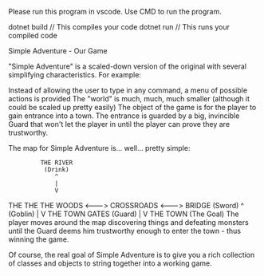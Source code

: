 Please run this program in vscode. 
Use CMD to run the program. 

dotnet build         // This compiles your code
dotnet run           // This runs your compiled code


Simple Adventure - Our Game

"Simple Adventure" is a scaled-down version of the original with several simplifying characteristics. For example:

Instead of allowing the user to type in any command, a menu of possible actions is provided
The "world" is much, much, much smaller (although it could be scaled up pretty easily)
The object of the game is for the player to gain entrance into a town. The entrance is guarded by a big, invincible Guard that won't let the player in until the player can prove they are trustworthy.

The map for Simple Adventure is... well... pretty simple:

             THE RIVER
              (Drink)
                 ^
                 |
                 V
  THE           THE            THE
 WOODS <---> CROSSROADS <---> BRIDGE
(Sword)          ^           (Goblin)
                 |
                 V
           THE TOWN GATES
              (Guard)
                 |
                 V
              THE TOWN
             (The Goal)
The player moves around the map discovering things and defeating monsters until the Guard deems him trustworthy enough to enter the town - thus winning the game.

Of course, the real goal of Simple Adventure is to give you a rich collection of classes and objects to string together into a working game.
